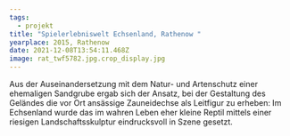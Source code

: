 ```yaml
---
tags:
  - projekt
title: "Spielerlebniswelt Echsenland, Rathenow "
yearplace: 2015, Rathenow
date: 2021-12-08T13:54:11.468Z
image: rat_twf5782.jpg.crop_display.jpg
---
```

Aus der Auseinandersetzung mit dem Natur- und Artenschutz einer ehemaligen Sandgrube ergab sich der Ansatz, bei der Gestaltung des Geländes die vor Ort ansässige Zauneidechse als Leitfigur zu erheben: Im Echsenland wurde das im wahren Leben eher kleine Reptil mittels einer riesigen Landschaftsskulptur eindrucksvoll in Szene gesetzt.